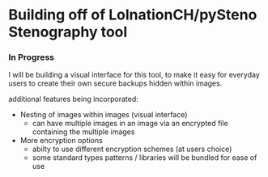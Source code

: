 # Building off of LolnationCH/pySteno Stenography tool
### In Progress ###

I will be building a visual interface for this tool, to make it easy for everyday users to create their own secure backups hidden within images.

additional features being incorporated:
- Nesting of images within images (visual interface)
  - can have multiple images in an image via an encrypted file containing the multiple images
- More encryption options
  - abilty to use different encryption schemes (at users choice)
  - some standard types patterns / libraries will be bundled for ease of use
  
